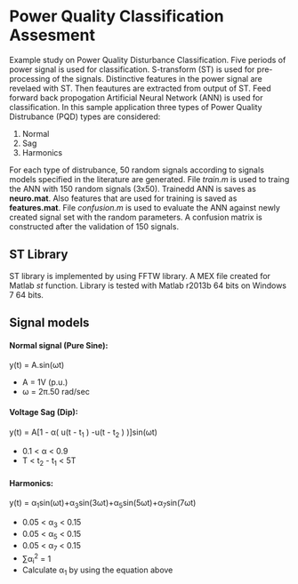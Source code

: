 # Power Quality Classification Assesment
Example study on Power Quality Disturbance Classification. Five periods of power signal is used for classification. S-transform (ST) is used for pre-processing of the signals. Distinctive features in the power signal are revelaed with ST. Then feautures are extracted from output of ST. Feed forward back propogation Artificial Neural Network (ANN) is used for classification. In this sample application three types of Power Quality Distrubance (PQD) types are considered:

1. Normal
2. Sag
3. Harmonics

For each type of distrubance, 50 random signals according to signals models specified in the literature are generated. File *train.m* is used to traing the ANN with 150 random signals (3x50). Trainedd ANN is saves as **neuro.mat**. Also features that are used for training is saved as **features.mat**. File *confusion.m* is used to evaluate the ANN against newly created signal set with the random parameters. A confusion matrix is constructed after the validation of 150 signals.

## ST Library
ST library is implemented by using FFTW library. A MEX file created for Matlab _st_ function. Library is tested with Matlab r2013b 64 bits on Windows 7 64 bits.

## Signal models

#### Normal signal (Pure Sine):
y(t) = A.sin⁡(ωt)

* A = 1V (p.u.) 
* ω = 2π.50 rad/sec 

#### Voltage Sag (Dip):
y(t) = A[1 - α( u(t - t<sub>1</sub> ) -u(t - t<sub>2</sub> ) )]sin(ωt)

* 0.1 < α < 0.9
* T < t<sub>2</sub> - t<sub>1</sub> < 5T

#### Harmonics:

y(t) = α<sub>1</sub>sin(ωt)+α<sub>3</sub>sin(3ωt)+α<sub>5</sub>sin(5ωt)+α<sub>7</sub>sin(7ωt) 

* 0.05 < α<sub>3</sub> < 0.15
* 0.05 < α<sub>5</sub> < 0.15
* 0.05 < α<sub>7</sub> < 0.15
* ∑α<sub>i</sub><sup>2</sup> = 1
* Calculate α<sub>1</sub> by using the equation above 





